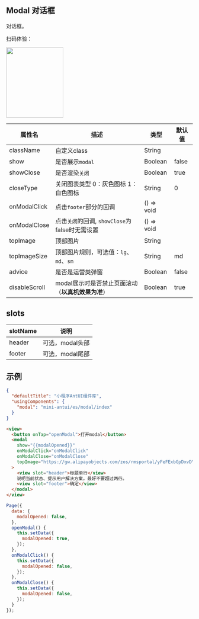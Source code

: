 ## Modal 对话框

对话框。

扫码体验：

<img src="https://gw.alipayobjects.com/zos/rmsportal/heaiwgCysVcdCUYmUjri.jpeg" width="154" height="190" />

| 属性名 | 描述 | 类型 | 默认值 |
| ---- | ---- | ---- | ---- |
| className| 自定义class | String| |
| show | 是否展示`modal` | Boolean | false |
| showClose | 是否渲染`关闭` | Boolean | true |
| closeType | 关闭图表类型 0：灰色图标 1：白色图标 | String | 0 |
| onModalClick | 点击`footer`部分的回调 | () => void |  |
| onModalClose | 点击`关闭`的回调, `showClose`为false时无需设置  | () => void |  |
| topImage | 顶部图片 | String |  |
| topImageSize | 顶部图片规则，可选值：`lg`、`md`、`sm`  | String | md |
| advice| 是否是运营类弹窗 | Boolean | false |
| disableScroll | modal展示时是否禁止页面滚动（**以真机效果为准**） | Boolean | true | false |

## slots

| slotName | 说明 |
| ---- | ---- |
| header | 可选，modal头部 |
| footer | 可选，modal尾部 |


## 示例

```json
{
  "defaultTitle": "小程序AntUI组件库",
  "usingComponents": {
    "modal": "mini-antui/es/modal/index"
  }
}
```

```html
<view>
  <button onTap="openModal">打开modal</button>
  <modal
    show="{{modalOpened}}"
    onModalClick="onModalClick"
    onModalClose="onModalClose"
    topImage="https://gw.alipayobjects.com/zos/rmsportal/yFeFExbGpDxvDYnKHcrs.png"
  >
    <view slot="header">标题单行</view>
    说明当前状态、提示用户解决方案，最好不要超过两行。
    <view slot="footer">确定</view>
  </modal>
</view>
```

```javascript
Page({
  data: {
    modalOpened: false,
  },
  openModal() {
    this.setData({
      modalOpened: true,
    });
  },
  onModalClick() {
    this.setData({
      modalOpened: false,
    });
  },
  onModalClose() {
    this.setData({
      modalOpened: false,
    });
  }
});
```
